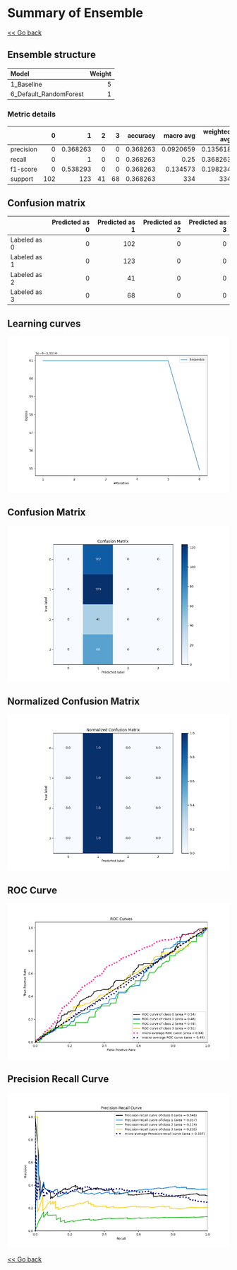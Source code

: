 # Summary of Ensemble

[<< Go back](../README.md)


## Ensemble structure
| Model                  |   Weight |
|:-----------------------|---------:|
| 1_Baseline             |        5 |
| 6_Default_RandomForest |        1 |

### Metric details
|           |   0 |          1 |   2 |   3 |   accuracy |   macro avg |   weighted avg |   logloss |
|:----------|----:|-----------:|----:|----:|-----------:|------------:|---------------:|----------:|
| precision |   0 |   0.368263 |   0 |   0 |   0.368263 |   0.0920659 |       0.135618 |   1.31165 |
| recall    |   0 |   1        |   0 |   0 |   0.368263 |   0.25      |       0.368263 |   1.31165 |
| f1-score  |   0 |   0.538293 |   0 |   0 |   0.368263 |   0.134573  |       0.198234 |   1.31165 |
| support   | 102 | 123        |  41 |  68 |   0.368263 | 334         |     334        |   1.31165 |


## Confusion matrix
|              |   Predicted as 0 |   Predicted as 1 |   Predicted as 2 |   Predicted as 3 |
|:-------------|-----------------:|-----------------:|-----------------:|-----------------:|
| Labeled as 0 |                0 |              102 |                0 |                0 |
| Labeled as 1 |                0 |              123 |                0 |                0 |
| Labeled as 2 |                0 |               41 |                0 |                0 |
| Labeled as 3 |                0 |               68 |                0 |                0 |

## Learning curves
![Learning curves](learning_curves.png)
## Confusion Matrix

![Confusion Matrix](confusion_matrix.png)


## Normalized Confusion Matrix

![Normalized Confusion Matrix](confusion_matrix_normalized.png)


## ROC Curve

![ROC Curve](roc_curve.png)


## Precision Recall Curve

![Precision Recall Curve](precision_recall_curve.png)



[<< Go back](../README.md)
